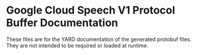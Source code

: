 # Google Cloud Speech V1 Protocol Buffer Documentation

These files are for the YARD documentation of the generated protobuf files.
They are not intended to be required or loaded at runtime.
